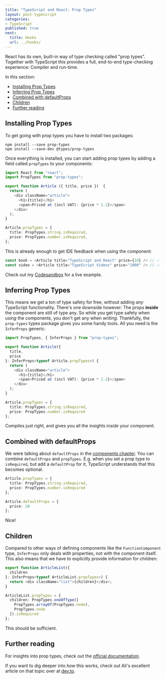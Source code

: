 ```yaml
---
title: "TypeScript and React: Prop Types"
layout: post-typescript
categories:
- TypeScript
published: true
next:
  title: Hooks
  url: ../hooks/
---
```


React has its own, built-in way of type checking called "prop types". Together with TypeScript this provides
a full, end-to-end type-checking experience: Compiler and run-time.

In this section:

- [Installing Prop Types](#installing-prop-types)
- [Inferring Prop Types](#inferring-prop-types)
- [Combined with defaultProps](#combined-with-defaultprops)
- [Children](#children)
- [Further reading](#further-reading)

## Installing Prop Types

To get going with prop types you have to install two packages:

```
npm install --save prop-types
npm install --save-dev @types/prop-types
```

Once everything is installed, you can start adding prop types by adding a field 
called `propTypes` to your components:

```typescript
import React from "react";
import PropTypes from "prop-types";

export function Article ({ title, price })  {
  return (
    <div className="article">
      <h1>{title}</h1>
      <span>Priced at (incl VAT): {price * 1.2}</span>
    </div>
  );
}

Article.propTypes = {
  title: PropTypes.string.isRequired,
  price: PropTypes.number.isRequired,
};
```

This is already enough to get IDE feedback when using the component:

```typescript
const book = <Article title="TypeScript and React" price={10} /> // ✅
const video = <Article title="TypeScript Videos" price="1000" /> // 💥 - Type Error
```

Check out my [Codesandbox](https://codesandbox.io/s/competent-mcnulty-1p9dt) for a live example.

## Inferring Prop Types

This means we get a ton of type safety for free, without adding *any* TypeScript functionality.
There's one downside however: The props **inside** the component are still of type any. So while
you get type safety when *using* the components, you don't get any when *writing*. Thankfully,
the `prop-types` types package gives you some handy tools. All you need is the `InferProps` generic:

```typescript
import PropTypes, { InferProps } from "prop-types";

export function Article({
  title,
  price
}: InferProps<typeof Article.propTypes>) {
  return (
    <div className="article">
      <h1>{title}</h1>
      <span>Priced at (incl VAT): {price * 1.2}</span>
    </div>
  );
}

Article.propTypes = {
  title: PropTypes.string.isRequired,
  price: PropTypes.number.isRequired
};
```

Compiles just right, and gives you all the insights *inside* your component.

## Combined with defaultProps

We were talking about `defaultProps` in the [components chapter](../components). You can combine `defaultProps`
and `propTypes`. E.g. when you set a prop type to `isRequired`, but add a `defaultProp` for it, TypeScript
understands that this becomes optional.

```typescript
Article.propTypes = {
  title: PropTypes.string.isRequired,
  price: PropTypes.number.isRequired
};

Article.defaultProps = {
  price: 20
};
```

Nice!

## Children

Compared to other ways of defining components like the `FunctionComponent` type,
`InferProps` only deals with properties, not with the component itself. This also means that we have to explicitly
provide information for children:

```typescript
export function ArticleList({
  children
}: InferProps<typeof ArticleList.propTypes>) {
  return <div className="list">{children}</div>;
}

ArticleList.propTypes = {
  children: PropTypes.oneOfType([
    PropTypes.arrayOf(PropTypes.node),
    PropTypes.node
  ]).isRequired
};
```

This should be sufficient.

## Further reading

For insights into prop types, check out the [official documentation](https://reactjs.org/docs/typechecking-with-proptypes.html).

If you want to dig deeper into *how* this works, check out Ali's excellent article
on that topic over at [dev.to](https://dev.to/busypeoples/notes-on-typescript-inferring-react-proptypes-1g88).
